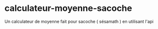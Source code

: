 # calculateur-moyenne-sacoche
Un calculateur de moyenne fait pour sacoche ( sésamath ) en utilisant l'api
